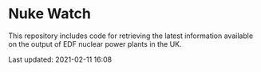 # Nuke Watch

This repository includes code for retrieving the latest information available on the output of EDF nuclear power plants in the UK.

Last updated: 2021-02-11 16:08
